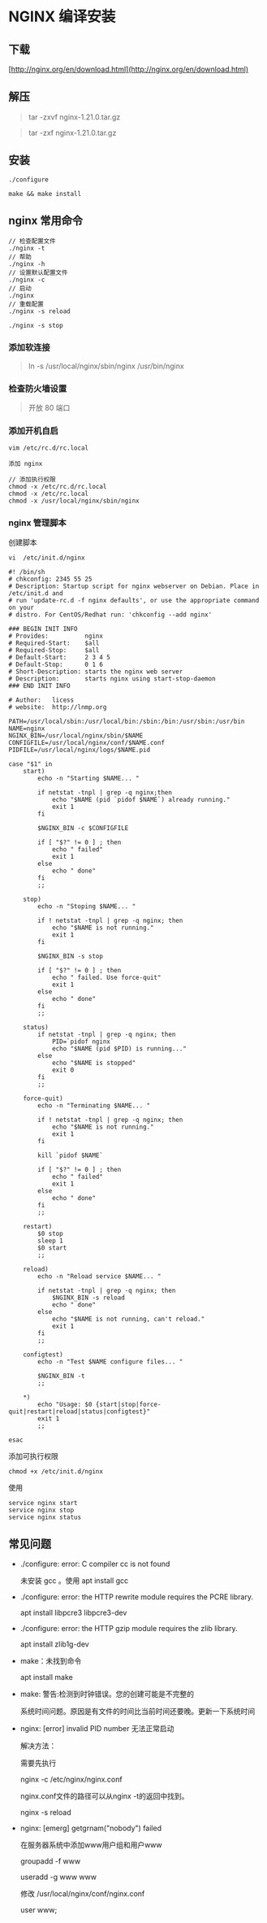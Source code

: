 # NGINX 编译安装

## 下载

[http://nginx.org/en/download.html](http://nginx.org/en/download.html)

## 解压

> tar -zxvf nginx-1.21.0.tar.gz

> tar -zxf nginx-1.21.0.tar.gz

## 安装

```
./configure

make && make install
```

## nginx 常用命令

```
// 检查配置文件
./nginx -t
// 帮助
./nginx -h
// 设置默认配置文件
./nginx -c
// 启动
./nginx
// 重载配置
./nginx -s reload

./nginx -s stop
```

### 添加软连接

> ln -s /usr/local/nginx/sbin/nginx /usr/bin/nginx

### 检查防火墙设置

> 开放 80 端口

### 添加开机自启

```
vim /etc/rc.d/rc.local

添加 nginx

// 添加执行权限
chmod -x /etc/rc.d/rc.local
chmod -x /etc/rc.local
chmod -x /usr/local/nginx/sbin/nginx

```

### nginx 管理脚本

创建脚本

```
vi  /etc/init.d/nginx
```

```
#! /bin/sh
# chkconfig: 2345 55 25
# Description: Startup script for nginx webserver on Debian. Place in /etc/init.d and
# run 'update-rc.d -f nginx defaults', or use the appropriate command on your
# distro. For CentOS/Redhat run: 'chkconfig --add nginx'
 
### BEGIN INIT INFO
# Provides:          nginx
# Required-Start:    $all
# Required-Stop:     $all
# Default-Start:     2 3 4 5
# Default-Stop:      0 1 6
# Short-Description: starts the nginx web server
# Description:       starts nginx using start-stop-daemon
### END INIT INFO
 
# Author:   licess
# website:  http://lnmp.org
 
PATH=/usr/local/sbin:/usr/local/bin:/sbin:/bin:/usr/sbin:/usr/bin
NAME=nginx
NGINX_BIN=/usr/local/nginx/sbin/$NAME
CONFIGFILE=/usr/local/nginx/conf/$NAME.conf
PIDFILE=/usr/local/nginx/logs/$NAME.pid
 
case "$1" in
    start)
        echo -n "Starting $NAME... "
 
        if netstat -tnpl | grep -q nginx;then
            echo "$NAME (pid `pidof $NAME`) already running."
            exit 1
        fi
 
        $NGINX_BIN -c $CONFIGFILE
 
        if [ "$?" != 0 ] ; then
            echo " failed"
            exit 1
        else
            echo " done"
        fi
        ;;
 
    stop)
        echo -n "Stoping $NAME... "
 
        if ! netstat -tnpl | grep -q nginx; then
            echo "$NAME is not running."
            exit 1
        fi
 
        $NGINX_BIN -s stop
 
        if [ "$?" != 0 ] ; then
            echo " failed. Use force-quit"
            exit 1
        else
            echo " done"
        fi
        ;;
 
    status)
        if netstat -tnpl | grep -q nginx; then
            PID=`pidof nginx`
            echo "$NAME (pid $PID) is running..."
        else
            echo "$NAME is stopped"
            exit 0
        fi
        ;;
 
    force-quit)
        echo -n "Terminating $NAME... "
 
        if ! netstat -tnpl | grep -q nginx; then
            echo "$NAME is not running."
            exit 1
        fi
 
        kill `pidof $NAME`
 
        if [ "$?" != 0 ] ; then
            echo " failed"
            exit 1
        else
            echo " done"
        fi
        ;;
 
    restart)
        $0 stop
        sleep 1
        $0 start
        ;;
 
    reload)
        echo -n "Reload service $NAME... "
 
        if netstat -tnpl | grep -q nginx; then
            $NGINX_BIN -s reload
            echo " done"
        else
            echo "$NAME is not running, can't reload."
            exit 1
        fi
        ;;
 
    configtest)
        echo -n "Test $NAME configure files... "
 
        $NGINX_BIN -t
        ;;
 
    *)
        echo "Usage: $0 {start|stop|force-quit|restart|reload|status|configtest}"
        exit 1
        ;;
 
esac
```

添加可执行权限

```
chmod +x /etc/init.d/nginx
```

使用

```
service nginx start
service nginx stop
service nginx status
```

## 常见问题

* ./configure: error: C compiler cc is not found

  未安装 gcc 。使用 apt install gcc

* ./configure: error: the HTTP rewrite module requires the PCRE library.
  
  apt install libpcre3 libpcre3-dev

* ./configure: error: the HTTP gzip module requires the zlib library.

  apt install zlib1g-dev

* make：未找到命令

  apt install make

* make: 警告:检测到时钟错误。您的创建可能是不完整的
  
  系统时间问题。原因是有文件的时间比当前时间还要晚。更新一下系统时间

* nginx: [error] invalid PID number 无法正常启动

    解决方法：

    需要先执行

    nginx -c /etc/nginx/nginx.conf

    nginx.conf文件的路径可以从nginx -t的返回中找到。

    nginx -s reload

* nginx: [emerg] getgrnam("nobody") failed

  在服务器系统中添加www用户组和用户www

  groupadd -f www

  useradd -g www www

  修改 /usr/local/nginx/conf/nginx.conf 

  user www;
